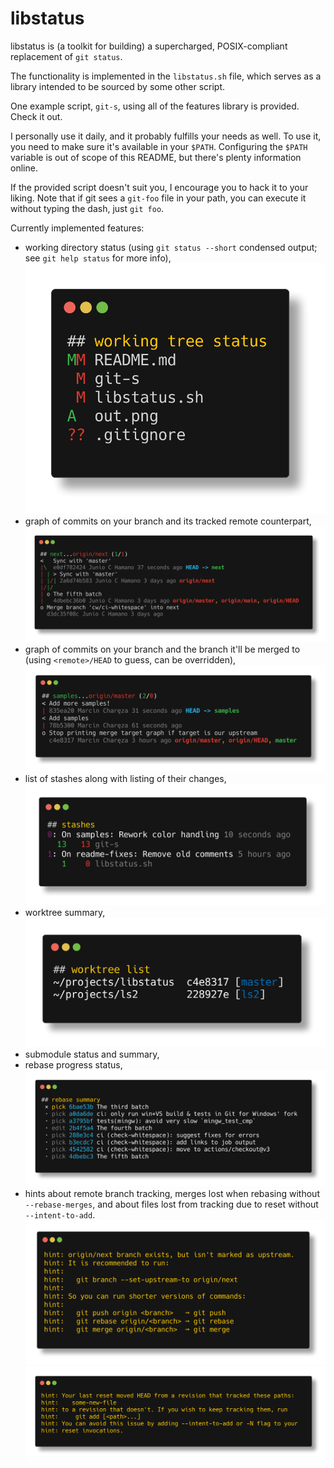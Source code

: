 # libstatus

libstatus is (a toolkit for building) a supercharged, POSIX-compliant
replacement of `git status`.

The functionality is implemented in the `libstatus.sh` file, which serves as
a library intended to be sourced by some other script.

One example script, `git-s`, using all of the features library is
provided. Check it out.

I personally use it daily, and it probably fulfills your needs as well. To
use it, you need to make sure it's available in your `$PATH`. Configuring
the `$PATH` variable is out of scope of this README, but there's plenty
information online.

If the provided script doesn't suit you, I encourage you to hack it to your
liking. Note that if git sees a `git-foo` file in your path, you can execute it
without typing the dash, just `git foo`.

Currently implemented features:
  - working directory status (using `git status --short` condensed output; see `git help status` for more info),
    <img src="./img/working-tree-status.png" alt="Render of working tree status" />
  - graph of commits on your branch and its tracked remote counterpart,
    <img src="./img/current-and-upstream-graph.png" alt="Render of current branch and upstream graph" />
  - graph of commits on your branch and the branch it'll be merged to (using `<remote>/HEAD` to guess, can be overridden),
    <img src="./img/current-and-target-graph.png" alt="Render of current branch and merge target graph" />
  - list of stashes along with listing of their changes,
    <img src="./img/stashes.png" alt="Render of stash list" />
  - worktree summary,
    <img src="./img/worktrees.png" alt="Render of worktree list" />
  - submodule status and summary,
  - rebase progress status,
    <img src="./img/rebase-summary.png" alt="Render of rebase summary" />
  - hints about remote branch tracking, merges lost when rebasing without `--rebase-merges`,
    and about files lost from tracking due to reset without `--intent-to-add`.
    <img src="./img/untracked-hint.png" alt="Render of hint about untracked remote branch" />
    <img src="./img/intent-to-add-hint.png" alt="Render of hint about files lost due to reset" />
